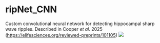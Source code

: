 # ripNet_CNN
Custom convolutional neural network for detecting hippocampal sharp wave ripples. Described in Cooper _et al._ 2025 (https://elifesciences.org/reviewed-preprints/101105)
![](/images/Methods.png)
